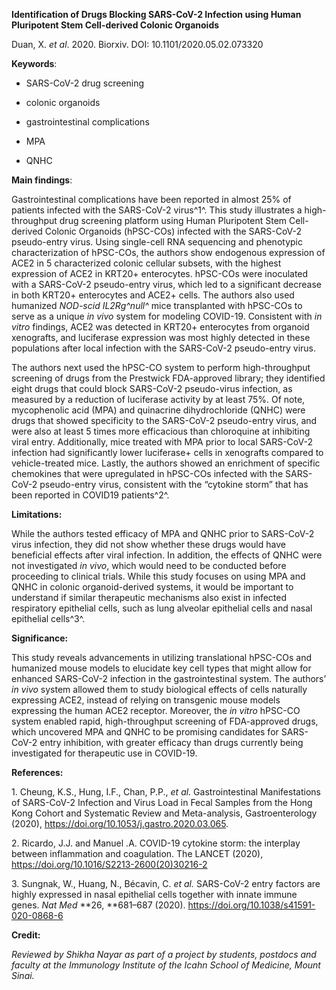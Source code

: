 **Identification of Drugs Blocking SARS-CoV-2 Infection using Human
Pluripotent Stem Cell-derived Colonic Organoids**

Duan, X. *et al*. 2020. Biorxiv. DOI: 10.1101/2020.05.02.073320

**Keywords**:

-   SARS-CoV-2 drug screening

-   colonic organoids

-   gastrointestinal complications

-   MPA

-   QNHC

**Main findings**:

Gastrointestinal complications have been reported in almost 25% of
patients infected with the SARS-CoV-2 virus^1^. This study illustrates a
high-throughput drug screening platform using Human Pluripotent Stem
Cell-derived Colonic Organoids (hPSC-COs) infected with the SARS-CoV-2
pseudo-entry virus. Using single-cell RNA sequencing and phenotypic
characterization of hPSC-COs, the authors show endogenous expression of
ACE2 in 5 characterized colonic cellular subsets, with the highest
expression of ACE2 in KRT20+ enterocytes. hPSC-COs were inoculated with
a SARS-CoV-2 pseudo-entry virus, which led to a significant decrease in
both KRT20+ enterocytes and ACE2+ cells. The authors also used humanized
*NOD-scid IL2Rg^null^* mice transplanted with hPSC-COs to serve as a
unique *in vivo* system for modeling COVID-19. Consistent with *in
vitro* findings, ACE2 was detected in KRT20+ enterocytes from organoid
xenografts, and luciferase expression was most highly detected in these
populations after local infection with the SARS-CoV-2 pseudo-entry
virus.

The authors next used the hPSC-CO system to perform high-throughput
screening of drugs from the Prestwick FDA-approved library; they
identified eight drugs that could block SARS-CoV-2 pseudo-virus
infection, as measured by a reduction of luciferase activity by at least
75%. Of note, mycophenolic acid (MPA) and quinacrine dihydrochloride
(QNHC) were drugs that showed specificity to the SARS-CoV-2 pseudo-entry
virus, and were also at least 5 times more efficacious than chloroquine
at inhibiting viral entry. Additionally, mice treated with MPA prior to
local SARS-CoV-2 infection had significantly lower luciferase+ cells in
xenografts compared to vehicle-treated mice. Lastly, the authors showed
an enrichment of specific chemokines that were upregulated in hPSC-COs
infected with the SARS-CoV-2 pseudo-entry virus, consistent with the
“cytokine storm” that has been reported in COVID19 patients^2^.

**Limitations:**

While the authors tested efficacy of MPA and QNHC prior to SARS-CoV-2
virus infection, they did not show whether these drugs would have
beneficial effects after viral infection. In addition, the effects of
QNHC were not investigated *in vivo*, which would need to be conducted
before proceeding to clinical trials. While this study focuses on using
MPA and QNHC in colonic organoid-derived systems, it would be important
to understand if similar therapeutic mechanisms also exist in infected
respiratory epithelial cells, such as lung alveolar epithelial cells and
nasal epithelial cells^3^.

**Significance:**

This study reveals advancements in utilizing translational hPSC-COs and
humanized mouse models to elucidate key cell types that might allow for
enhanced SARS-CoV-2 infection in the gastrointestinal system. The
authors’ *in vivo* system allowed them to study biological effects of
cells naturally expressing ACE2, instead of relying on transgenic mouse
models expressing the human ACE2 receptor. Moreover, the *in vitro*
hPSC-CO system enabled rapid, high-throughput screening of FDA-approved
drugs, which uncovered MPA and QNHC to be promising candidates for
SARS-CoV-2 entry inhibition, with greater efficacy than drugs currently
being investigated for therapeutic use in COVID-19.

**References:**

1\. Cheung, K.S., Hung, I.F., Chan, P.P., *et al.* Gastrointestinal
Manifestations of SARS-CoV-2 Infection and Virus Load in Fecal Samples
from the Hong Kong Cohort and Systematic Review and Meta-analysis,
Gastroenterology (2020), https://doi.org/10.1053/j.gastro.2020.03.065.

2\. Ricardo, J.J. and Manuel .A. COVID-19 cytokine storm: the interplay
between inflammation and coagulation. The LANCET (2020),
https://doi.org/10.1016/S2213-2600(20)30216-2

3\. Sungnak, W., Huang, N., Bécavin, C. *et al.* SARS-CoV-2 entry factors
are highly expressed in nasal epithelial cells together with innate
immune genes. *Nat Med* **26, **681–687 (2020).
https://doi.org/10.1038/s41591-020-0868-6

**Credit:**

*Reviewed by Shikha Nayar as part of a project by students, postdocs and
faculty at the Immunology Institute of the Icahn School of Medicine,
Mount Sinai.*
